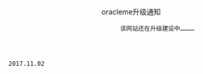                                                 oracleme升级通知
                                                
                                                
                                   该网站还在升级建设中…………
             
             
             
                                                                        2017.11.02
